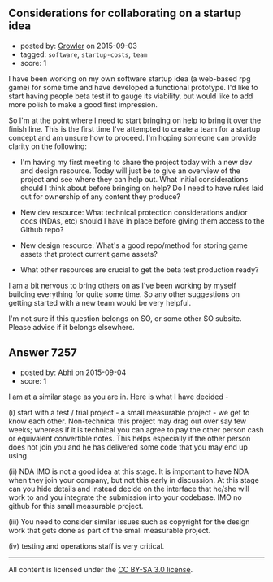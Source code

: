 ## Considerations for collaborating on a startup idea

- posted by: [Growler](https://stackexchange.com/users/238615/growler) on 2015-09-03
- tagged: `software`, `startup-costs`, `team`
- score: 1

I have been working on my own software startup idea (a web-based rpg game) for some time and have developed a functional prototype. I'd like to start having people beta test it to gauge its viability, but would like to add more polish to make a good first impression. 

So I'm at the point where I need to start bringing on help to bring it over the finish line. This is the first time I've attempted to create a team for a startup concept and am unsure how to proceed. I'm hoping someone can provide clarity on the following:

- I'm having my first meeting to share the project today with a new dev and design resource. Today will just be to give an overview of the project and see where they can help out. What initial considerations should I think about before bringing on help? Do I need to have rules laid out for ownership of any content they produce? 

- New dev resource: What technical protection considerations and/or docs (NDAs, etc) should I have in place before giving them access to the Github repo? 

- New design resource: What's a good repo/method for storing game assets that protect current game assets?

- What other resources are crucial to get the beta test production ready? 

I am a bit nervous to bring others on as I've been working by myself building everything for quite some time. So any other suggestions on getting started with a new team would be very helpful.

I'm not sure if this question belongs on SO, or some other SO subsite. Please advise if it belongs elsewhere.


## Answer 7257

- posted by: [Abhi](https://stackexchange.com/users/200253/abhi) on 2015-09-04
- score: 1

I am at a similar stage as you are in. Here is what I have decided - 

(i) start with a test / trial project - a small measurable project - we get to know each other. Non-technical this project may drag out over say few weeks; whereas if it is technical you can agree to pay the other person cash or equivalent convertible notes. This helps especially if the other person does not join you and he has delivered some code that you may end up using. 

(ii) NDA IMO is not a good idea at this stage. It is important to have NDA when they join your company, but not this early in discussion. At this stage can you hide details and instead decide on the interface that he/she will work to and you integrate the submission into your codebase. IMO no github for this small measurable project.

(iii) You need to consider similar issues such as copyright for the design work that gets done as part of the small measurable project.

(iv) testing and operations staff is very critical.



---

All content is licensed under the [CC BY-SA 3.0 license](https://creativecommons.org/licenses/by-sa/3.0/).
